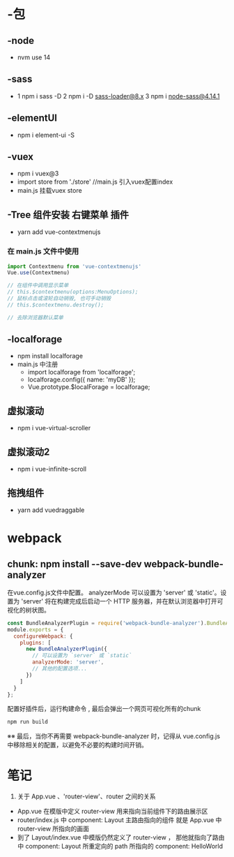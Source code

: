 # -包

## -node

- nvm use 14

## -sass

- 1 npm i sass -D
  2 npm i -D sass-loader@8.x
  3 npm i node-sass@4.14.1

## -elementUI

- npm i element-ui -S

## -vuex

-  npm i vuex@3
-  import store from './store'                     //main.js 引入vuex配置index
-  main.js 挂载vuex store

## -Tree 组件安装 右键菜单 插件

- yarn add vue-contextmenujs

### 在 main.js 文件中使用

```js
import Contextmenu from 'vue-contextmenujs'
Vue.use(Contextmenu)
```

```js
// 在组件中调用显示菜单
// this.$contextmenu(options:MenuOptions);
// 鼠标点击或滚轮自动销毁, 也可手动销毁
// this.$contextmenu.destroy();

// 去除浏览器默认菜单
```

## -localforage

- npm install localforage
- main.js 中注册
  - import localforage from 'localforage';
  - localforage.config({ name: 'myDB' });
  - Vue.prototype.$localForage = localforage;

## 虚拟滚动
- npm i vue-virtual-scroller
## 虚拟滚动2
- npm i vue-infinite-scroll

## 拖拽组件
- yarn add vuedraggable

# webpack
## chunk:  npm install --save-dev webpack-bundle-analyzer
在vue.config.js文件中配置。 analyzerMode 可以设置为 'server' 或 'static'。设置为 'server' 将在构建完成后启动一个 HTTP 服务器，并在默认浏览器中打开可视化的树状图。
```js
const BundleAnalyzerPlugin = require('webpack-bundle-analyzer').BundleAnalyzerPlugin;  
module.exports = {  
  configureWebpack: {  
    plugins: [  
      new BundleAnalyzerPlugin({  
        // 可以设置为 `server` 或 `static`  
        analyzerMode: 'server',  
        // 其他的配置选项...  
      })  
    ]  
  }  
};
```
配置好插件后，运行构建命令 , 最后会弹出一个网页可视化所有的chunk
```js
npm run build
```

※※ 最后，当你不再需要 webpack-bundle-analyzer 时，记得从 vue.config.js 中移除相关的配置，以避免不必要的构建时间开销。

# 笔记

1. 关于 App.vue 、'router-view'、router 之间的关系

- App.vue 在模版中定义 router-view 用来指向当前组件下的路由展示区
- router/index.js 中 component: Layout 主路由指向的组件 就是 App.vue 中 router-view 所指向的画面
- 到了 Layout/index.vue 中模版仍然定义了 router-view ， 那他就指向了路由中 component: Layout 所重定向的 path 所指向的 component: HelloWorld
